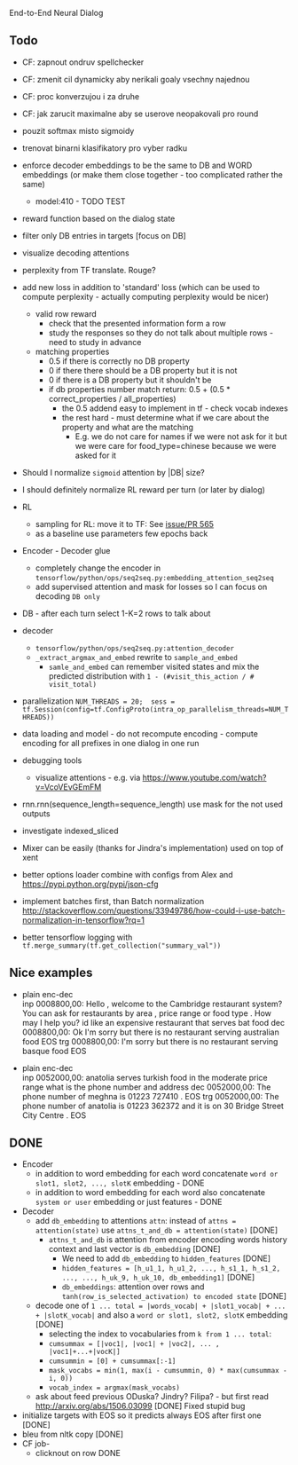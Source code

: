 End-to-End Neural Dialog


Todo
----
- CF: zapnout ondruv spellchecker
- CF: zmenit cil dynamicky aby nerikali goaly vsechny najednou
- CF: proc konverzujou i za druhe
- CF: jak zarucit maximalne aby se userove neopakovali pro round
- pouzit softmax misto sigmoidy
- trenovat binarni klasifikatory pro vyber radku
- enforce decoder embeddings to be the same to DB and WORD embeddings (or make them close together - too complicated rather the same)
    - model:410 - TODO TEST
- reward function based on the dialog state
- filter only DB entries in targets [focus on DB]
- visualize decoding attentions
-  perplexity from TF translate. Rouge?
- add new loss in addition to 'standard' loss (which can be used to compute perplexity - actually computing perplexity would be nicer)
    - valid row reward 
        - check that the presented information form a row
        - study the responses so they do not talk about multiple rows - need to study in advance
    - matching properties
        - 0.5 if there is correctly no DB property
        - 0 if there there should be a DB property but it is not
        - 0 if there is a DB property but it shouldn't be
        - if db properties number match return: 0.5 + (0.5 * correct_properties / all_properties)
            - the 0.5 addend easy to implement in tf - check vocab indexes
            - the rest hard - must determine what if we care about the property and what are the matching
                - E.g. we do not care for names if we were not ask for it but we were care for food_type=chinese because we were asked for it 
- Should I normalize `sigmoid` attention by |DB| size?
- I should definitely normalize RL reward per turn (or later by dialog)
- RL
    - sampling for RL: move it to TF: See [issue/PR 565](https://github.com/tensorflow/tensorflow/pull/2093/files)
    - as a baseline use parameters few epochs back
- Encoder - Decoder glue
    - completely change the encoder in `tensorflow/python/ops/seq2seq.py:embedding_attention_seq2seq`
    - add supervised attention and mask for losses so I can focus on decoding `DB only`
- DB - after each turn select 1-K=2 rows to talk about
- decoder 
    - `tensorflow/python/ops/seq2seq.py:attention_decoder`
    - `_extract_argmax_and_embed` rewrite to `sample_and_embed`
        - `samle_and_embed` can remember visited states and mix the predicted distribution with `1 - (#visit_this_action / # visit_total)`


- parallelization `NUM_THREADS = 20;  sess = tf.Session(config=tf.ConfigProto(intra_op_parallelism_threads=NUM_THREADS))`
- data loading and model - do not recompute encoding - compute encoding for all prefixes in one dialog in one run
- debugging tools
    - visualize attentions - e.g. via https://www.youtube.com/watch?v=VcoVEvGEmFM
- rnn.rnn(sequence_length=sequence_length) use mask for the not used outputs
- investigate indexed_sliced
- Mixer can be easily (thanks for Jindra's implementation) used on top of xent
- better options loader combine with configs from Alex and https://pypi.python.org/pypi/json-cfg
- implement batches first, than Batch normalization http://stackoverflow.com/questions/33949786/how-could-i-use-batch-normalization-in-tensorflow?rq=1
- better tensorflow logging with `tf.merge_summary(tf.get_collection("summary_val"))`


Nice examples
-------------

- plain enc-dec  
inp 0008800,00: Hello , welcome to the Cambridge restaurant system? You can ask for restaurants by area , price range or food type . How may I help you? id like an expensive restaurant that serves bat food
dec 0008800,00: Ok I'm sorry but there is no restaurant serving australian food EOS
trg 0008800,00: I'm sorry but there is no restaurant serving basque food EOS

- plain enc-dec  
inp 0052000,00: anatolia serves turkish food in the moderate price range what is the phone number and address
dec 0052000,00: The phone number of meghna is 01223 727410 . EOS
trg 0052000,00: The phone number of anatolia is 01223 362372 and it is on 30 Bridge Street City Centre . EOS


DONE
---
- Encoder
    - in addition to word embedding for each word concatenate `word or slot1, slot2, ..., slotK` embedding - DONE
    - in addition to word embedding for each word also concatenate `system or user` embedding or just features - DONE
- Decoder
    - add `db_embedding` to attentions  `attn`: instead of `attns = attention(state)` use `attns_t_and_db = attention(state)` [DONE]
        - `attns_t_and_db` is attention from encoder encoding words history context and last vector is `db_embedding` [DONE]
            - We need to add `db_embedding` to `hidden_features` [DONE]
            - `hidden_features = [h_u1_1, h_u1_2, ..., h_s1_1, h_s1_2, ..., ..., h_uk_9, h_uk_10, db_embedding1]` [DONE]
            - `db_embeddings`: attention over rows and `tanh(row_is_selected_activation) to encoded state` [DONE]
    - decode one of `1 ... total = |words_vocab| + |slot1_vocab| + ... + |slotK_vocab|` and also a `word or slot1, slot2, slotK` embedding [DONE]
        - selecting the index to vocabularies from `k from 1 ... total`: 
        - `cumsummax = [|voc1|, |voc1| + |voc2|, ... , |voc1|+...+|vocK|]`
        - `cumsummin = [0] + cumsummax[:-1]`
        - `mask_vocabs = min(1, max(i - cumsummin, 0) * max(cumsummax - i, 0))`
        - `vocab_index = argmax(mask_vocabs)`
    - ask about feed previous ODuska? Jindry? Filipa? - but first read http://arxiv.org/abs/1506.03099 [DONE] Fixed stupid bug
- initialize targets with EOS so it predicts always EOS after first one [DONE]
- bleu from nltk copy  [DONE]
- CF job-
    - clicknout on row DONE
